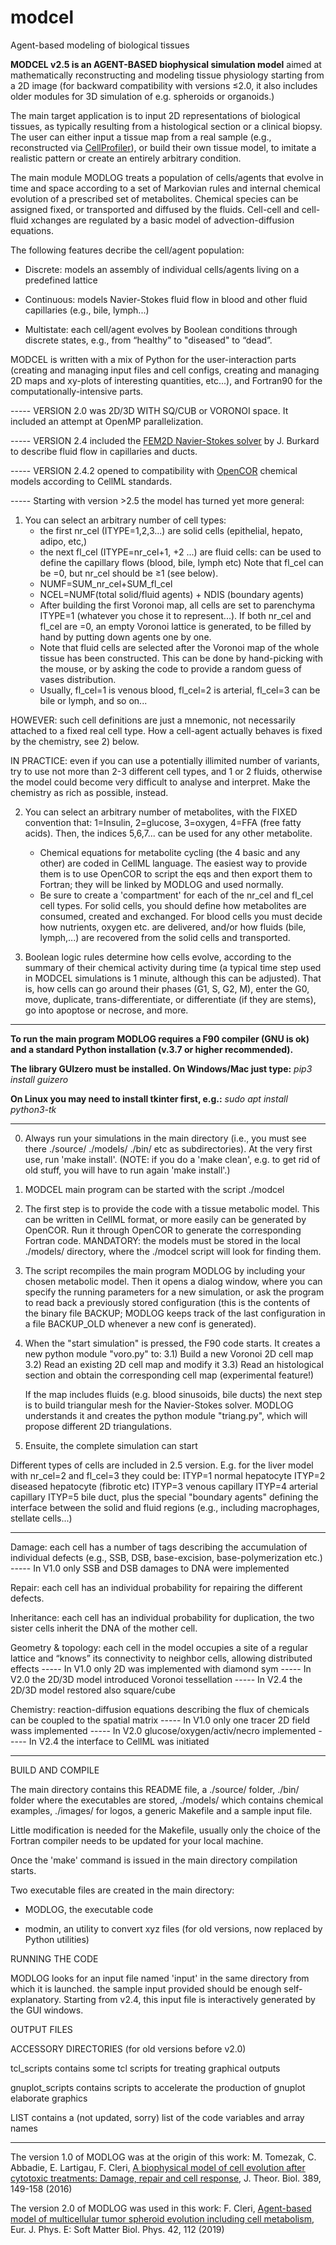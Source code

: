 # modcel
Agent-based modeling of biological tissues

<b>MODCEL v2.5 is an AGENT-BASED biophysical simulation model</b> aimed at mathematically reconstructing and modeling tissue physiology starting from a 2D image (for backward compatibility with versions ≤2.0, it also includes older modules for 3D simulation of e.g. spheroids or organoids.)

  The main target application is to input 2D representations of
  biological tissues, as typically resulting from a histological
  section or a clinical biopsy. The user can either input a tissue map
  from a real sample (e.g., reconstructed via <a href="https://github.com/CellProfiler">CellProfiler</a>), or
  build their own tissue model, to imitate a realistic pattern or create an entirely
  arbitrary condition.

  The main module MODLOG treats a population of cells/agents that
  evolve in time and space according to a set of Markovian rules and 
  internal chemical evolution of a prescribed set of metabolites. 
  Chemical species can be assigned fixed, or transported and diffused by the fluids.
  Cell-cell and cell-fluid xchanges are regulated by a basic model of advection-diffusion
  equations.
  
  The following features decribe the cell/agent population:

  - Discrete: models an assembly of individual cells/agents living on a predefined lattice

  - Continuous: models Navier-Stokes fluid flow in blood and other 
  fluid capillaries (e.g., bile, lymph...) 

  - Multistate: each cell/agent evolves by Boolean conditions through discrete states,
  e.g., from “healthy” to "diseased" to “dead”.

MODCEL is written with a mix of Python for the user-interaction parts
(creating and managing input files and cell configs, creating and
managing 2D maps and xy-plots of interesting quantities, etc...), and
Fortran90 for the computationally-intensive parts.

----- VERSION 2.0 was 2D/3D WITH SQ/CUB or VORONOI space. It included an attempt 
at OpenMP parallelization.

----- VERSION 2.4 included the <a href="https://github.com/julesghub/FEM2D">FEM2D Navier-Stokes solver</a> by
      J. Burkard to describe fluid flow in capillaries and ducts.

----- VERSION 2.4.2 opened to compatibility with <a href="https://github.com/opencor/opencor">OpenCOR</a> chemical models according to CellML standards.

----- Starting with version >2.5 the model has turned yet more general:

  1) You can select an arbitrary number of cell types:
     - the first nr_cel (ITYPE=1,2,3...) are solid cells (epithelial,
       hepato, adipo, etc,)
     - the next fl_cel (ITYPE=nr_cel+1, +2 ...) are fluid cells: can be
       used to define the capillary flows (blood, bile, lymph etc)
       Note that fl_cel can be =0, but nr_cel should be ≥1 (see below).
     - NUMF=SUM_nr_cel+SUM_fl_cel
     - NCEL=NUMF(total solid/fluid agents) + NDIS (boundary agents)
     - After building the first Voronoi map, all cells are set to
       parenchyma ITYPE=1 (whatever you chose it to represent...). If both nr_cel and fl_cel are =0, an empty Voronoi lattice is generated, to be filled by hand by putting down agents one by one.
     - Note that fluid cells are selected after the Voronoi map
       of the whole tissue has been constructed. This can be done
       by hand-picking with the mouse, or by asking the code to
       provide a random guess of vases distribution.
     - Usually, fl_cel=1 is venous blood, fl_cel=2 is arterial,
       fl_cel=3 can be bile or lymph, and so on...
       
HOWEVER: such cell definitions are just a mnemonic, not necessarily attached to a fixed real cell type. How a cell-agent actually behaves is fixed by the chemistry, see 2) below. 

IN PRACTICE: even if you can use a potentially illimited number of variants, try to use not more than 2-3 different cell types, and 1 or 2 fluids, otherwise the model could become very difficult to analyse and interpret. Make the chemistry as rich as possible, instead.

  2) You can select an arbitrary number of metabolites, with the FIXED convention that: 
     1=Insulin, 2=glucose, 3=oxygen, 4=FFA (free fatty acids).
     Then, the indices 5,6,7... can be used for any other metabolite.
     - Chemical equations for metabolite cycling (the 4 basic
       and any other) are coded in CellML language. The easiest
       way to provide them is to use OpenCOR to script the eqs
       and then export them to Fortran; they will be linked by
       MODLOG and used normally.
     - Be sure to create a 'compartment' for each of the nr_cel
       and fl_cel cell types. For solid cells, you should define
       how metabolites are consumed, created and exchanged. For
       blood cells you must decide how nutrients, oxygen etc.
       are delivered, and/or how fluids (bile, lymph,...) are
       recovered from the solid cells and transported.

  3) Boolean logic rules determine how cells evolve, according to the summary of their chemical activity during time (a typical time step used in MODCEL simulations is 1 minute, although this can be adjusted). That is, how cells can go around their phases (G1, S, G2, M), enter the G0, move, duplicate, trans-differentiate, or differentiate (if they are stems), go into apoptose or necrose, and more.


------------------------------------------------------------------
<b>To run the main program MODLOG requires a F90 compiler (GNU is ok) 
and a standard Python installation (v.3.7 or higher recommended).</b>

<b>The library GUIzero must be installed. On Windows/Mac just type:</b>
<i>pip3 install guizero</i>

<b>On Linux you may need to install tkinter first, e.g.:</b>
<i>sudo apt install python3-tk</i>

***

0) Always run your simulations in the main directory (i.e., you
must see there ./source/ ./models/ ./bin/ etc as subdirectories). 
At the very first use, run 'make install'. (NOTE: if you do a
'make clean', e.g. to get rid of old stuff, you will have to run
again 'make install'.)

1) MODCEL main program can be started with the script
                     ./modcel 

2) The first step is to provide the code with a tissue metabolic
model. This can be written in CellML format, or more easily can
be generated by OpenCOR. Run it through OpenCOR to generate the
corresponding Fortran code. 
MANDATORY: the models must be stored in the local ./models/ 
directory, where the ./modcel script will look for finding them.

3) The script recompiles the main program MODLOG by including your
chosen metabolic model. Then it opens a dialog window, where you
can specify the running parameters for a new simulation, or ask
the program to read back a previously stored configuration (this
is the contents of the binary file BACKUP; MODLOG keeps track of 
the last configuration in a file BACKUP_OLD whenever a new conf
is generated).

4) When the "start simulation" is pressed, the F90 code
   starts. It creates a new python module "voro.py" to:
   3.1) Build a new Voronoi 2D cell map
   3.2) Read an existing 2D cell map and modify it
   3.3) Read an histological section and obtain the
        corresponding cell map (experimental feature!)

   If the map includes fluids (e.g. blood sinusoids,
   bile ducts) the next step is to build triangular mesh
   for the Navier-Stokes solver. MODLOG understands it
   and creates the python module "triang.py", which will
   propose different 2D triangulations.

5) Ensuite, the complete simulation can start

Different types of cells are included in 2.5 version. 
E.g. for the liver model with nr_cel=2 and fl_cel=3 they could be:
   ITYP=1 normal hepatocyte
   ITYP=2 diseased hepatocyte (fibrotic etc)
   ITYP=3 venous capillary
   ITYP=4 arterial capillary
   ITYP=5 bile duct,
plus the special "boundary agents" defining the interface between
the solid and fluid regions (e.g., including macrophages, stellate cells...)

-------------------------------------------------------
  Damage: each cell has a number of tags describing the 
  accumulation of individual defects (e.g., SSB, DSB, 
  base-excision, base-polymerization etc.)
----- In V1.0 only SSB and DSB damages to DNA were implemented

  Repair: each cell has an individual probability for 
  repairing the different defects.

  Inheritance: each cell has an individual probability 
  for duplication, the two sister cells inherit the DNA 
  of the mother cell.

  Geometry & topology: each cell in the model occupies a
  site of a regular lattice and “knows” its connectivity 
  to neighbor cells, allowing distributed effects
----- In V1.0 only 2D was implemented with diamond sym
----- In V2.0 the 2D/3D model introduced Voronoi tessellation
----- In V2.4 the 2D/3D model restored also square/cube

  Chemistry: reaction-diffusion equations describing the 
  flux of chemicals can be coupled to the spatial matrix 
----- In V1.0 only one tracer 2D field wass implemented
----- In V2.0 glucose/oxygen/activ/necro implemented
----- In V2.4 the interface to CellML was initiated

***

BUILD AND COMPILE

The main directory contains this README file, a ./source/ folder,
./bin/ folder where the executables are stored, ./models/ which
contains chemical examples, ./images/ for logos, a generic Makefile 
and a sample input file. 

Little modification is needed for the Makefile, usually only the
choice of the Fortran compiler needs to be updated for your 
local machine.

Once the 'make' command is issued in the main directory
compilation starts. 

Two executable files are created in the main directory:

- MODLOG, the executable code

- modmin, an utility to convert xyz files (for old versions, now
  replaced by Python utilities)

RUNNING THE CODE

MODLOG looks for an input file named 'input' in the same
directory from which it is launched. the sample input
provided should be enough self-explanatory. Starting from v2.4,
this input file is interactively generated by the GUI windows.

OUTPUT FILES


ACCESSORY DIRECTORIES (for old versions before v2.0)

tcl_scripts contains some tcl scripts for treating graphical
            outputs

gnuplot_scripts contains scripts to accelerate the production
            of gnuplot elaborate graphics

LIST        contains a (not updated, sorry) list of the code
            variables and array names

---------------------------------------------------------------------------

The version 1.0 of MODLOG was at the origin of this work:
M. Tomezak, C. Abbadie, E. Lartigau, F. Cleri, <a href="https://www.sciencedirect.com/science/article/abs/pii/S0022519315005160">A biophysical model of cell evolution after cytotoxic treatments: Damage, repair and cell response</a>, J. Theor. Biol. <bf>389</bf>, 149-158 (2016)

The version 2.0 of MODLOG was used in this work:
F. Cleri, <a href="https://link.springer.com/article/10.1140/epje/i2019-11878-7">Agent-based model of multicellular tumor spheroid evolution including cell metabolism</a>, Eur. J. Phys. E: Soft Matter Biol. Phys. <bf>42</bf>, 112 (2019)
 
